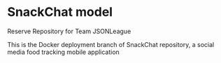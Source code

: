 # SnackChat model
 Reserve Repository for Team JSONLeague

This is the Docker deployment branch of SnackChat repository, a social media food tracking mobile application
